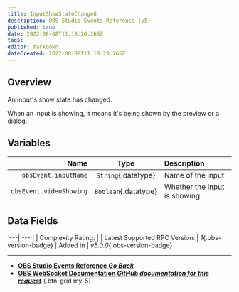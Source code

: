 ```yaml
---
title: InputShowStateChanged
description: OBS Studio Events Reference (v5)
published: true
date: 2022-08-08T11:18:20.265Z
tags: 
editor: markdown
dateCreated: 2022-08-08T11:18:20.265Z
---
```


## Overview
An input's show state has changed.

When an input is showing, it means it's being shown by the preview or a dialog.

## Variables
Name | Type | Description | 
----:|:----:|:------------|
`obsEvent.inputName` | `String`{.datatype} | Name of the input
`obsEvent.videoShowing` | `Boolean`{.datatype} | Whether the input is showing

## Data Fields
:---|:---:|
| Complexity Rating: | <span class="stars stars--3"></span>
| Latest Supported RPC Version: | *1*{.obs-version-badge}
| Added in | *v5.0.0*{.obs-version-badge}

---

- [<i class="mdi mdi-chevron-left"></i>**OBS Studio Events Reference *Go Back***](/en/Broadcasters/OBS/Events)
- [<i class="mdi mdi-github"></i> **OBS WebSocket Documentation *GitHub documentation for this request***](https://github.com/obsproject/obs-websocket/blob/master/docs/generated/protocol.md#inputshowstatechanged)
{.btn-grid my-5}